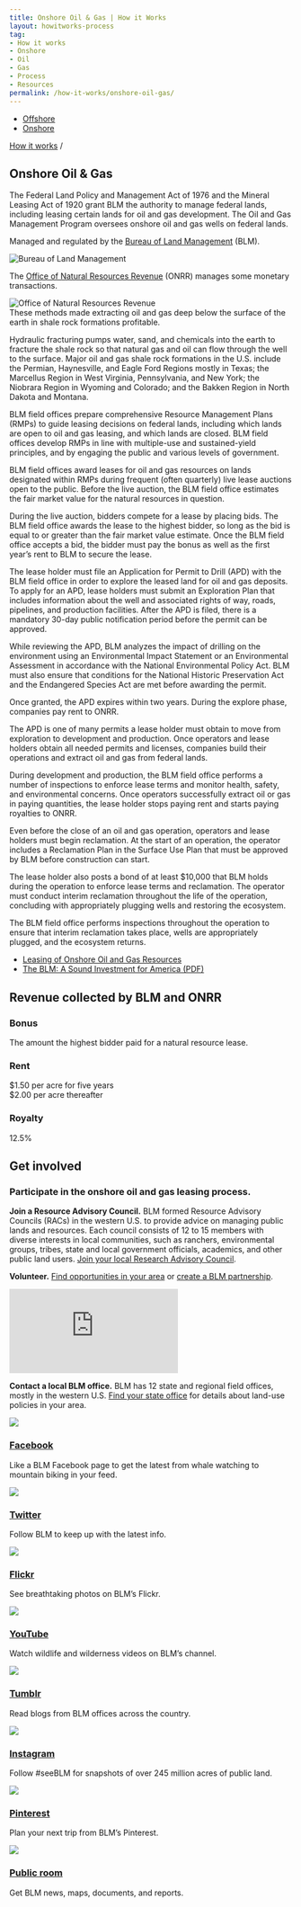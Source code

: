 ```yaml
---
title: Onshore Oil & Gas | How it Works
layout: howitworks-process
tag:
- How it works
- Onshore
- Oil
- Gas
- Process
- Resources
permalink: /how-it-works/onshore-oil-gas/
---
```


<section class="revenues_subpage-nav container">
  <div class="revenues_subpage-tabs">
    <ul>
        <li class="revenues_subpage-tab">
          <a href="/how-it-works/offshore-oil-gas/">Offshore</a>
        </li>
        </a>
        <li class="revenues_subpage-tab active">
          <a href="/how-it-works/onshore-oil-gas/">Onshore</a>
        </li>
    </ul>
  </div>
</section>
<section class="slab-beta revenues_subpage-intro_wrapper">
  <div class="container-page-wrapper revenues_subpage-intro">
    <div class="container revenues_subpage-intro_layout">
      <div>
        <a class="revenues_subpage-breadcrumb" href="/how-it-works/">How it works</a>
        /
      </div>
      <h1>Onshore Oil & Gas</h1>
      <p class="revenues_subpage-intro_text">The Federal Land Policy and Management Act of 1976 and the Mineral Leasing Act of 1920 grant BLM the authority to manage federal lands, including leasing certain lands for oil and gas development. The Oil and Gas Management Program oversees onshore oil and gas wells on federal lands.</p>
    </div>
   <!-- start aside-->   
    <div class="revenues_subpage-office_container revenues_subpage-office_container_layout">
      <div class="revenues_subpage-office container">
        <div class="revenues_subpage-office_text">
          <p>Managed and regulated by the <span><a href="http://www.blm.gov/">Bureau of Land Management</a> (BLM)</span>.</p>
        </div>
        <div class="revenues_subpage-office_logos">
          <img class="revenues_subpage-office_logo" src="/public/img/logos/BLM-mark.png" alt="Bureau of Land Management">
        </div>
      </div>
      <div class="revenues_subpage-office container">
        <div class="revenues_subpage-office_text">
          <p>The <span><a href="http://www.onrr.gov/">Office of Natural Resources Revenue</a> (ONRR)</span> manages some monetary transactions.</p>
        </div>
        <div class="revenues_subpage-office_logos">
          <img class="revenues_subpage-office_logo" src="/public/img/logos/ONRR-mark.svg" alt="Office of Natural Resources Revenue">
        </div>
      </div>
    </div>
 <!-- end aside-->   
  </div>  
  <div class="revenues_subpage-steps onshore-oil">
    <section class="container-outer">
      <did-you-know color='blue' intro='Exploration for oil and gas changed significantly in the early 2000s, with new applications of extraction methods, known as horizontal drilling and hydraulic fracturing, commonly called “fracking.”'><span>These methods made extracting oil and gas deep below the surface of the earth in shale rock formations profitable.</span></p>
      <p>Hydraulic fracturing pumps water, sand, and chemicals into the earth to fracture the shale rock so that natural gas and oil can flow through the well to the surface. Major oil and gas shale rock formations in the U.S. include the Permian, Haynesville, and Eagle Ford Regions mostly in Texas; the Marcellus Region in West Virginia, Pennsylvania, and New York; the Niobrara Region in Wyoming and Colorado; and the Bakken Region in North Dakota and Montana.</p></did-you-know>
      <div class="container">
        <process-group>
          <process-step stepId="1" stepName="Plan" expanded="true">
            <p>BLM field offices prepare comprehensive Resource Management Plans (RMPs) to guide leasing decisions on federal lands, including which lands are open to oil and gas leasing, and which lands are closed. BLM field offices develop RMPs in line with multiple-use and sustained-yield principles, and by engaging the public and various levels of government.</p>
          </process-step>
          <process-step stepId="2" stepName="Lease">
            <p>BLM field offices award leases for oil and gas resources on lands designated within RMPs during frequent (often quarterly) live lease auctions open to the public. Before the live auction, the BLM field office estimates the <glossary-term>fair market value</glossary-term> for the natural resources in question.</p>
            <p>During the live auction, bidders compete for a lease by placing bids. The BLM field office awards the lease to the highest bidder, so long as the bid is equal to or greater than the fair market value estimate. Once the BLM field office accepts a bid, the bidder must pay the <glossary-term>bonus</glossary-term> as well as the first year’s rent to BLM to secure the lease.</p>
          </process-step>
          <process-step stepId="3" stepName="Explore">
            <p>The lease holder must file an Application for Permit to Drill (APD) with the BLM field office in order to explore the leased land for oil and gas deposits. To apply for an APD, lease holders must submit an Exploration Plan that includes information about the well and associated rights of way, roads, pipelines, and production facilities. After the APD is filed, there is a mandatory 30-day public notification period before the permit can be approved.</p>
            <p>While reviewing the APD, BLM analyzes the impact of drilling on the environment using an <glossary-term termKey="Environmental Impact Statement (EIS)">Environmental Impact Statement</glossary-term> or an Environmental Assessment in accordance with the National Environmental Policy Act. BLM must also ensure that conditions for the National Historic Preservation Act and the Endangered Species Act are met before awarding the permit.</p>
            <p>Once granted, the APD expires within two years. During the explore phase, companies pay <glossary-term>rent</glossary-term> to ONRR.</p>
          </process-step>
          <process-step stepId="4" stepName="Develop">
            <p>The APD is one of many permits a lease holder must obtain to move from exploration to development and production. Once operators and lease holders obtain all needed permits and licenses, companies build their operations and extract oil and gas from federal lands.</p>
            <p>During development and production, the BLM field office performs a number of inspections to enforce lease terms and monitor health, safety, and environmental concerns. Once operators successfully extract oil or gas in paying quantities, the lease holder stops paying rent and starts paying <glossary-term termKey="royalty">royalties</glossary-term> to ONRR.</p>
          </process-step>
          <process-step stepId="5" stepName="Decommission and reclaim">
            <p>Even before the close of an oil and gas operation, operators and lease holders must begin <glossary-term>reclamation</glossary-term>. At the start of an operation, the operator includes a Reclamation Plan in the Surface Use Plan that must be approved by BLM before construction can start.</p>
            <p>The lease holder also posts a bond of at least $10,000 that BLM holds during the operation to enforce lease terms and reclamation. The operator must conduct interim reclamation throughout the life of the operation, concluding with appropriately plugging wells and restoring the ecosystem.</p>
            <p>The BLM field office performs inspections throughout the operation to ensure that interim reclamation takes place, wells are appropriately plugged, and the ecosystem returns.</p>
          </process-step>
          <process-step stepName="Learn more">
            <ul class="list-bullet">
            <li><a href="https://www.blm.gov/programs/energy-and-minerals/oil-and-gas/leasing">Leasing of Onshore Oil and Gas Resources</a></li>
            <li><a href="https://www.blm.gov/or/news/files/BLM-SoundInvestmentforAmerica.pdf">The BLM: A Sound Investment for America (PDF)</a></li>
            </ul>  
          </process-step>
        </process-group>
      </div>
    </section>
  </div>
</section>
<div class="slab-beta revenues_page-forms">
  <section class="container-outer">
    <h2>Revenue collected by BLM and ONRR</h2>
    <div class="revenues_page-forms_options">
      <div>
        <h3 class="h2">Bonus</h3>
        <p>The amount the highest bidder paid for a natural resource lease.</p>
      </div>
      <div>
        <h3 class="h2">Rent</h3>
        <p class="revenues_page-forms_numbers"><span>$1.50</span> per acre for five years
          <br> <span>$2.00</span> per acre thereafter</p>
      </div>
      <div>
        <h3 class="h2">Royalty</h3>
        <p class="revenues_page-forms_numbers"><span>12.5%</span></p>
      </div>
      <div>
      </div>
    </div>
  </section>
</div>
<div class="slab-alpha revenues_subpage-involved">
  <section class="container-outer">
    <div class="container-left-4">
      <h2>Get involved</h2>
      <h3 class="h4">Participate in the onshore oil and gas leasing process.</h3>
    </div>
    <div class="container-right-8">
      <div class="revenues_subpage-involved_participate">
        <div class="container-half container-half-space">
          <p><strong>Join a Resource Advisory Council.</strong> BLM formed <glossary-term termKey="resource advisory council (rac)">Resource Advisory Councils</glossary-term> (RACs) in the western U.S. to provide advice on managing public lands and resources. Each council consists of 12 to 15 members with diverse interests in local communities, such as ranchers, environmental groups, tribes, state and local government officials, academics, and other public land users. <a href="https://www.blm.gov/get-involved/resource-advisory-council/near-you">Join your local Research Advisory Council</a>.</p>
          <p><strong>Volunteer.</strong> <a href="http://volunteer.gov/index.cfm">Find opportunities in your area</a> or <a href="https://www.blm.gov/get-involved/partnerships">create a BLM partnership</a>.</p>
        </div>
        <div class="container-half revenues_subpage-involved_video">
          <iframe title="get involved video" src="https://www.youtube.com/embed/gdalYBS1lPE" frameborder="0" allowfullscreen></iframe>
          <p><strong>Contact a local BLM office.</strong> BLM has 12 state and regional field offices, mostly in the western U.S. <a href="https://www.blm.gov/locations">Find your state office</a> for details about land-use policies in your area.</p>
        </div>
      </div>
      <div>
        <div class="revenues_subpage-involved_option">
          <a class="link-no_under" href="https://www.facebook.com/BLMNational/">
            <img src="/public/img/icons/facebook.svg" class="u-padding-right icon-medium"/>
            <h3>Facebook</h3>
          </a>
          <p>Like a BLM Facebook page to get the latest from whale watching to mountain biking in your feed.</p>
        </div>
        <div class="revenues_subpage-involved_option">
          <a class="link-no_under" href="https://twitter.com/BLMNational">
            <img src="/public/img/icons/twitter.svg" class="u-padding-right icon-medium"/>
            <h3>Twitter</h3>
          </a>
          <p>Follow BLM to keep up with the latest info.</p>
        </div>
        <div class="revenues_subpage-involved_option">
          <a class="link-no_under" href="https://www.flickr.com/photos/mypubliclands/">
            <img src="/public/img/icons/flickr.svg" class="u-padding-right icon-medium"/>
            <h3>Flickr</h3>
          </a>
          <p>See breathtaking photos on BLM’s Flickr.</p>
        </div>
        <div class="revenues_subpage-involved_option">
          <a class="link-no_under" href="https://www.youtube.com/user/BLMNational">
            <img src="/public/img/icons/youtube-play.svg" class="u-padding-right icon-medium"/>
            <h3>YouTube</h3>
          </a>
          <p>Watch wildlife and wilderness videos on BLM’s channel.</p>
        </div>
      </div>
      <div>
        <div class="revenues_subpage-involved_option">
          <a class="link-no_under" href="http://mypubliclands.tumblr.com/">
            <img src="/public/img/icons/tumblr.svg" class="u-padding-right icon-medium"/>
            <h3>Tumblr</h3>
          </a>
          <p>Read blogs from BLM offices across the country.</p>
        </div>
        <div class="revenues_subpage-involved_option">
          <a class="link-no_under" href="https://instagram.com/mypubliclands/">
            <img src="/public/img/icons/instagram.svg" class="u-padding-right icon-medium"/>
            <h3>Instagram</h3>
          </a>
          <p>Follow #seeBLM for snapshots of over 245 million acres of public land.</p>
        </div>
        <div class="revenues_subpage-involved_option">
          <a class="link-no_under" href="https://www.pinterest.com/mypubliclands/">
            <img src="/public/img/icons/pinterest.svg" class="u-padding-right icon-medium"/>
            <h3>Pinterest</h3>
          </a>
          <p>Plan your next trip from BLM’s Pinterest.</p>
        </div>
        <div class="revenues_subpage-involved_option">
          <a class="link-no_under" href="https://www.blm.gov/public-room">
            <img src="/public/img/icons/info.svg" class="u-padding-right icon-medium"/>
            <h3>Public room</h3>
          </a>
          <p>Get BLM news, maps, documents, and reports.</p>
        </div>
      </div>
    </div>
  </section>
</div>
